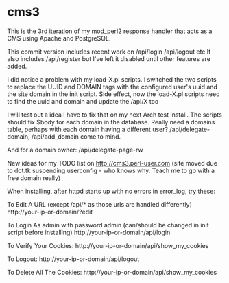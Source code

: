 # cms3
This is the 3rd iteration of my mod_perl2 response handler that acts as a CMS using Apache and PostgreSQL.


This commit version includes recent work on /api/login /api/logout etc
It also includes /api/register but I've left it disabled until other features are added.

I did notice a problem with my load-X.pl scripts.  I switched the two scripts to replace the UUID 
and DOMAIN tags with the configured user's uuid and the site domain in the init script.
Side effect, now the load-X.pl scripts need to find the uuid and domain and update the /api/X too

I will test out a idea I have to fix that on my next Arch test install.
The scripts should fix $body for each domain in the database.  Really need a domains table, perhaps
with each domain having a different user?   /api/delegate-domain, /api/add_domain come to mind.

And for a domain owner: /api/delegate-page-rw

New ideas for my TODO list on http://cms3.perl-user.com (site moved due to dot.tk suspending userconfig - who knows why.  Teach me to go with a free domain really)


When installing, after httpd starts up with no errors in error_log, try these:

To Edit A URL (except /api/* as those urls are handled differently)
http://your-ip-or-domain/?edit

To Login As admin with password admin (can/should be changed in init script before installing)
http://your-ip-or-domain/api/login

To Verify Your Cookies:
http://your-ip-or-domain/api/show_my_cookies

To Logout:
http://your-ip-or-domain/api/logout

To Delete All The Cookies:
http://your-ip-or-domain/api/show_my_cookies



